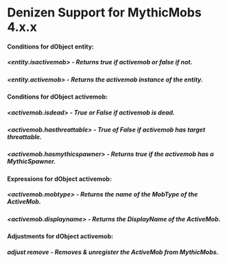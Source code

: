 # Denizen Support for MythicMobs 4.x.x


#### Conditions for dObject entity:
##### <entity.isactivemob> - Returns true if activemob or false if not.
##### <entity.activemob> - Returns the activemob instance of the entity.

#### Conditions for dObject activemob:
##### <activemob.isdead> - True or False if activemob is dead.
##### <activemob.hasthreattable> - True of False if activemob has target threattable.
##### <activemob.hasmythicspawner> - Returns true if the activemob has a MythicSpawner.

#### Expressions for dObject activemob:
##### <activemob.mobtype> - Returns the name of the MobType of the ActiveMob.
##### <activemob.displayname> - Returns the DisplayName of the ActiveMob.

#### Adjustments for dObject activemob:
##### adjust <activemob> remove - Removes & unregister the ActiveMob from MythicMobs.